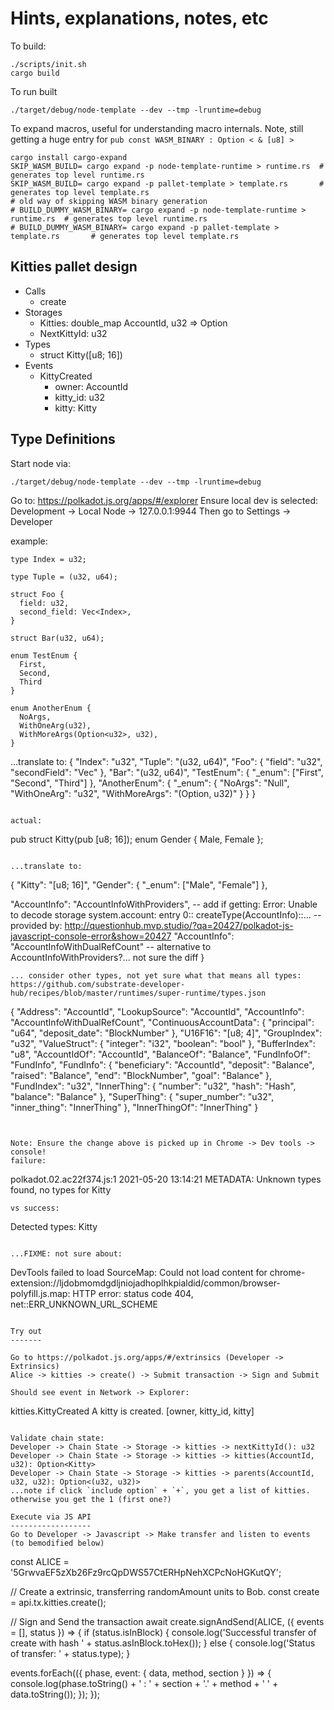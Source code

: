 Hints, explanations, notes, etc
===============================

To build:
```
./scripts/init.sh
cargo build
```

To run built
```
./target/debug/node-template --dev --tmp -lruntime=debug
```

To expand macros, useful for understanding macro internals.
Note, still getting a huge entry for `pub const WASM_BINARY : Option < & [u8] > `
```
cargo install cargo-expand
SKIP_WASM_BUILD= cargo expand -p node-template-runtime > runtime.rs  # generates top level runtime.rs
SKIP_WASM_BUILD= cargo expand -p pallet-template > template.rs       # generates top level template.rs
# old way of skipping WASM binary generation
# BUILD_DUMMY_WASM_BINARY= cargo expand -p node-template-runtime > runtime.rs  # generates top level runtime.rs
# BUILD_DUMMY_WASM_BINARY= cargo expand -p pallet-template > template.rs       # generates top level template.rs
```

Kitties pallet design
---------------------
* Calls
  * create
* Storages
  * Kitties: double_map AccountId, u32 => Option<Kitty>
  * NextKittyId: u32
* Types
  * struct Kitty([u8; 16])
* Events
  * KittyCreated
    * owner: AccountId
    * kitty_id: u32
    * kitty: Kitty

Type Definitions
----------------
Start node via:
```
./target/debug/node-template --dev --tmp -lruntime=debug
```
Go to: https://polkadot.js.org/apps/#/explorer
Ensure local dev is selected: Development -> Local Node -> 127.0.0.1:9944
Then go to Settings -> Developer

example:
```
type Index = u32;

type Tuple = (u32, u64);

struct Foo {
  field: u32,
  second_field: Vec<Index>,
}

struct Bar(u32, u64);

enum TestEnum {
  First,
  Second,
  Third
}

enum AnotherEnum {
  NoArgs,
  WithOneArg(u32),
  WithMoreArgs(Option<u32>, u32),
}

```
...translate to:
{
  "Index": "u32",
  "Tuple": "(u32, u64)",
  "Foo": {
    "field": "u32",
    "secondField": "Vec<Index>"
  },
  "Bar": "(u32, u64)",
  "TestEnum": {
    "_enum": ["First", "Second", "Third"]
  },
  "AnotherEnum": {
    "_enum": {
      "NoArgs": "Null",
      "WithOneArg": "u32",
      "WithMoreArgs": "(Option<u32>, u32)"
    }
  }
}
```

actual:
```
pub struct Kitty(pub [u8; 16]);
enum Gender {
    Male,
    Female
};
```

...translate to:
```
{
  "Kitty": "[u8; 16]",
  "Gender": {
    "_enum": ["Male", "Female"]
  },

  "AccountInfo": "AccountInfoWithProviders", -- add if getting: Error: Unable to decode storage system.account: entry 0:: createType(AccountInfo)::...
                                             -- provided by: http://questionhub.mvp.studio/?qa=20427/polkadot-js-javascript-console-error&show=20427
  "AccountInfo": "AccountInfoWithDualRefCount" -- alternative to AccountInfoWithProviders?... not sure the diff
}
```
... consider other types, not yet sure what that means all types: https://github.com/substrate-developer-hub/recipes/blob/master/runtimes/super-runtime/types.json
```
{
  "Address": "AccountId",
  "LookupSource": "AccountId",
  "AccountInfo": "AccountInfoWithDualRefCount",
  "ContinuousAccountData": {
    "principal": "u64",
    "deposit_date": "BlockNumber"
  },
  "U16F16": "[u8; 4]",
  "GroupIndex": "u32",
  "ValueStruct": {
    "integer": "i32",
    "boolean": "bool"
  },
  "BufferIndex": "u8",
  "AccountIdOf": "AccountId",
  "BalanceOf": "Balance",
  "FundInfoOf": "FundInfo",
  "FundInfo": {
    "beneficiary": "AccountId",
    "deposit": "Balance",
    "raised": "Balance",
    "end": "BlockNumber",
    "goal": "Balance"
  },
  "FundIndex": "u32",
  "InnerThing": {
    "number": "u32",
    "hash": "Hash",
    "balance": "Balance"
  },
  "SuperThing": {
    "super_number": "u32",
    "inner_thing": "InnerThing"
  },
  "InnerThingOf": "InnerThing"
}
```


Note: Ensure the change above is picked up in Chrome -> Dev tools -> console!
failure:
```
polkadot.02.ac22f374.js:1 2021-05-20 13:14:21        METADATA: Unknown types found, no types for Kitty
```
vs success:
```
Detected types: Kitty
```

...FIXME: not sure about:
```
DevTools failed to load SourceMap: Could not load content for chrome-extension://ljdobmomdgdljniojadhoplhkpialdid/common/browser-polyfill.js.map: HTTP error: status code 404, net::ERR_UNKNOWN_URL_SCHEME
```

Try out
-------

Go to https://polkadot.js.org/apps/#/extrinsics (Developer -> Extrinsics)
Alice -> kitties -> create() -> Submit transaction -> Sign and Submit

Should see event in Network -> Explorer:
```
kitties.KittyCreated
A kitty is created. [owner, kitty_id, kitty] 
```

Validate chain state:
Developer -> Chain State -> Storage -> kitties -> nextKittyId(): u32
Developer -> Chain State -> Storage -> kitties -> kitties(AccountId, u32): Option<Kitty>
Developer -> Chain State -> Storage -> kitties -> parents(AccountId, u32, u32): Option<(u32, u32)>
...note if click `include option` + `+`, you get a list of kitties. otherwise you get the 1 (first one?)

Execute via JS API
------------------
Go to Developer -> Javascript -> Make transfer and listen to events (to bemodified below)
```
const ALICE = '5GrwvaEF5zXb26Fz9rcQpDWS57CtERHpNehXCPcNoHGKutQY';

// Create a extrinsic, transferring randomAmount units to Bob.
const create = api.tx.kitties.create();

// Sign and Send the transaction
await create.signAndSend(ALICE, ({ events = [], status }) => {
  if (status.isInBlock) {
    console.log('Successful transfer of create with hash ' + status.asInBlock.toHex());
  } else {
    console.log('Status of transfer: ' + status.type);
  }

  events.forEach(({ phase, event: { data, method, section } }) => {
    console.log(phase.toString() + ' : ' + section + '.' + method + ' ' + data.toString());
  });
});
```